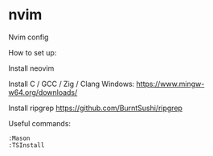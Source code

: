 # nvim
Nvim config

How to set up:

Install neovim

Install C / GCC / Zig / Clang
Windows: https://www.mingw-w64.org/downloads/

Install ripgrep
https://github.com/BurntSushi/ripgrep


Useful commands:

```
:Mason
:TSInstall
```





